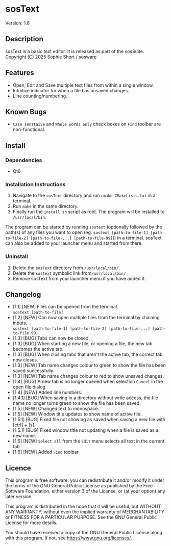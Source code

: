 # sosText
Version: 1.6

## Description
sosText is a basic text editor. It is released as part of the sosSuite.  
Copyright (C) 2025  Sophie Short / sosware

## Features
- Open, Edit and Save multiple text files from within a single window.
- Intuitive indicator for when a file has unsaved changes.
- Line counting/numbering.
 
## Known Bugs
- `Case senstaive` and `Whole words only` check boxes on `Find` toolbar are non-functional.

## Install
### Dependencies
- Qt6

### Installation Instructions
1. Navigate to the `sosText` directory and run `cmake CMakeLists.txt` in a terminal.
2. Run `make` in the same directory.
3. Finally run the `install.sh` script as root. The program will be installed to `/usr/local/bin`.

The program can be started by running `sostext` (optionally followed by the path(s) of any files you want to open (eg. `sostext [path-to-file-1] [path-to-file-2] [path-to-file-...] [path-to-file-99]`)) in a terminal. sosText can also be added to your launcher menu and started from there.

### Uninstall
1. Delete the `sosText` directory from `/usr/local/bin/`.
2. Delete the `sostext` symbolic link from`/usr/local/bin/`
3. Remove sosText from your launcher menu if you have added it.

## Changelog
- [1.1] [NEW] Files can be opened from the terminal.  
`sostext [path-to-file]`
- [1.2] [NEW] Can now open multiple files from the terminal by chaining inputs.  
`sostext [path-to-file-1] [path-to-file-2] [path-to-file-...] [path-to-file-99]`
- [1.3] [BUG] Tabs can now be closed.
- [1.3] [BUG] When starting a new file, or opening a file, the new tab becomes the active tab.
- [1.3] [BUG] When closing tabs that aren't the active tab, the correct tab now closes.
- [1.3] [NEW] Tab name changes colour to green to show the file has been saved successfully.
- [1.3] [NEW] Tab name changes colour to red to show unsaved changes.
- [1.4] [BUG] A new tab is no longer opened when selection `Cancel` in the open file dialog.
- [1.4] [NEW] Added line numbers.
- [1.4.1] [BUG] When saving in a directory without write access, the file name no longer turns green to show the file has been saved.
- [1.5] [NEW] Changed text to monospace.
- [1.5] [NEW] Window title updates to show name of active file.
- [1.5.1] [BUG] Fixed file not showing as saved when saving a new file with [ctrl] + [s].
- [1.5.1] [BUG] Fixed window title not updating when a file is saved as a new name.
- [1.6] [NEW] `Select all` from the `Edit` menu selects all text in the current tab
- [1.6] [NEW] Added `Find` toolbar

## Licence
This program is free software: you can redistribute it and/or modify
it under the terms of the GNU General Public License as published by
the Free Software Foundation, either version 3 of the License, or
(at your option) any later version.  

This program is distributed in the hope that it will be useful,
but WITHOUT ANY WARRANTY; without even the implied warranty of
MERCHANTABILITY or FITNESS FOR A PARTICULAR PURPOSE.  See the
GNU General Public License for more details.  

You should have received a copy of the GNU General Public License
along with this program.  If not, see <https://www.gnu.org/licenses/>.
